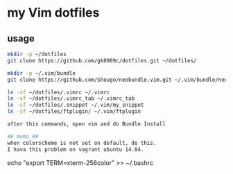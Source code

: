 # my Vim dotfiles #
## usage ##
```bash
mkdir -p ~/dotfiles
git clone https://github.com/gk0909c/dotfiles.git ~/dotfiles/

mkdir -p ~/.vim/bundle
git clone https://github.com/Shougo/neobundle.vim.git ~/.vim/bundle/neobundle.vim

ln -sf ~/dotfiles/.vimrc ~/.vimrc
ln -sf ~/dotfiles/.vimrc_tab ~/.vimrc_tab
ln -sf ~/dotfiles/.snippet ~/.vim/my_snippet
ln -sf ~/dotfiles/ftplugin/ ~/.vim/ftplugin

after this commands, open vim and do Bundle Install

## memo ##
when colorscheme is not set on default, do this.  
I hava this problem on vagrant ubuntu 14.04.
```
echo "export TERM=xterm-256color" >> ~/.bashrc
```

